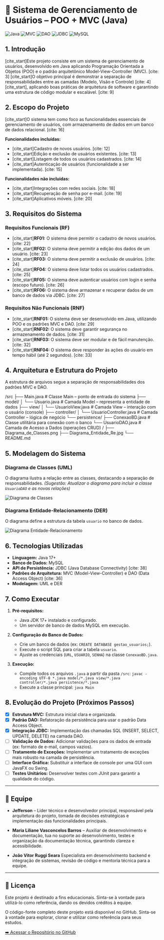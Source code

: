 # 📂 Sistema de Gerenciamento de Usuários – POO + MVC (Java)

![Java](https://img.shields.io/badge/Java-17%2B-blue?style=for-the-badge&logo=java)
![MVC](https://img.shields.io/badge/Pattern-MVC-orange?style=for-the-badge)
![DAO](https://img.shields.io/badge/Pattern-DAO-blueviolet?style=for-the-badge)
![JDBC](https://img.shields.io/badge/Database-JDBC-red?style=for-the-badge)
![MySQL](https://img.shields.io/badge/SGBD-MySQL-blue?style=for-the-badge&logo=mysql)

## 1. Introdução

[cite_start]Este projeto consiste em um sistema de gerenciamento de usuários, desenvolvido em Java aplicando Programação Orientada a Objetos (POO) e o padrão arquitetônico Model-View-Controller (MVC). [cite: 3] [cite_start]O objetivo principal é demonstrar a separação de responsabilidades entre as camadas (Modelo, Visão e Controle) [cite: 4][cite_start], aplicando boas práticas de arquitetura de software e garantindo uma estrutura de código modular e escalável. [cite: 9]

## 2. Escopo do Projeto

[cite_start]O sistema tem como foco as funcionalidades essenciais de gerenciamento de usuários, com armazenamento de dados em um banco de dados relacional. [cite: 16]

**Funcionalidades incluídas:**
* [cite_start]Cadastro de novos usuários. [cite: 12]
* [cite_start]Edição e exclusão de usuários existentes. [cite: 13]
* [cite_start]Listagem de todos os usuários cadastrados. [cite: 14]
* [cite_start]Autenticação de usuários (funcionalidade a ser implementada). [cite: 15]

**Funcionalidades não incluídas:**
* [cite_start]Integrações com redes sociais. [cite: 18]
* [cite_start]Recuperação de senha por e-mail. [cite: 19]
* [cite_start]Aplicativos móveis. [cite: 20]

## 3. Requisitos do Sistema

### Requisitos Funcionais (RF)
* [cite_start]**RF01:** O sistema deve permitir o cadastro de novos usuários. [cite: 22]
* [cite_start]**RF02:** O sistema deve permitir a edição dos dados de um usuário. [cite: 23]
* [cite_start]**RF03:** O sistema deve permitir a exclusão de usuários. [cite: 24]
* [cite_start]**RF04:** O sistema deve listar todos os usuários cadastrados. [cite: 25]
* [cite_start]**RF05:** O sistema deve autenticar usuários com login e senha (escopo futuro). [cite: 26]
* [cite_start]**RF06:** O sistema deve armazenar e recuperar dados de um banco de dados via JDBC. [cite: 27]

### Requisitos Não Funcionais (RNF)
* [cite_start]**RNF01:** O sistema deve ser desenvolvido em Java, utilizando POO e os padrões MVC e DAO. [cite: 29]
* [cite_start]**RNF02:** O sistema deve garantir segurança no armazenamento de dados. [cite: 31]
* [cite_start]**RNF03:** O sistema deve ser modular e de fácil manutenção. [cite: 32]
* [cite_start]**RNF04:** O sistema deve responder às ações do usuário em tempo hábil (até 2 segundos). [cite: 33]

## 4. Arquitetura e Estrutura do Projeto

A estrutura de arquivos segue a separação de responsabilidades dos padrões MVC e DAO.

/src
├── Main.java               # Classe Main – ponto de entrada do sistema
├── model/
│   └── Usuario.java        # Camada Model – representa a entidade de dados
├── view/
│   └── UsuarioView.java    # Camada View – interação com o usuário (console)
├── controller/
│   └── UsuarioController.java # Camada Controller – lógica de negócio
└── persistence/
├── ConexaoBD.java      # Classe utilitária para conexão com o banco
└── UsuarioDAO.java     # Camada de Acesso a Dados (operações CRUD)
/
├── Diagrama_de_Classes.png
├── Diagrama_Entidade_Re.jpg
└── README.md

## 5. Modelagem do Sistema

### Diagrama de Classes (UML)
O diagrama ilustra a relação entre as classes, destacando a separação de responsabilidades.
*(Sugestão: Atualizar o diagrama para incluir a classe `UsuarioDAO` e as novas relações)*

![Diagrama de Classes](./Diagrama_de_Classes.png)

### Diagrama Entidade-Relacionamento (DER)
O diagrama define a estrutura da tabela `usuario` no banco de dados.

![Diagrama Entidade-Relacionamento](./Diagrama_Entidade_Re.png)


## 6. Tecnologias Utilizadas
* **Linguagem:** Java 17+
* **Banco de Dados:** MySQL
* **API de Persistência:** JDBC (Java Database Connectivity) [cite: 38]
* **Padrões de Arquitetura:** MVC (Model-View-Controller) e DAO (Data Access Object) [cite: 36]
* **Modelagem:** UML e DER

## 7. Como Executar

1.  **Pré-requisitos:**
    * Java JDK 17+ instalado e configurado.
    * Um servidor de banco de dados MySQL em execução.

2.  **Configuração do Banco de Dados:**
    * Crie um banco de dados (ex: `CREATE DATABASE gestao_usuarios;`).
    * Execute o script SQL para criar a tabela `usuario`.
    * Ajuste as credenciais (`URL`, `USUARIO`, `SENHA`) na classe `ConexaoBD.java`.

3.  **Execução:**
    * Compile todos os arquivos `.java` a partir da pasta `/src`: `javac -encoding UTF-8 *.java model/*.java view/*.java controller/*.java persistence/*.java`
    * Execute a classe principal: `java Main`

## 8. Evolução do Projeto (Próximos Passos)

* [x] **Estrutura MVC:** Estrutura inicial clara e organizada.
* [x] **Padrão DAO:** Refatoração da persistência para usar o padrão Data Access Object.
* [x] **Integração JDBC:** Implementação das chamadas SQL (INSERT, SELECT, UPDATE, DELETE) na camada DAO.
* [ ] **Validação de Dados:** Adicionar validações para os dados de entrada (ex: formato de e-mail, campos vazios).
* [ ] **Tratamento de Exceções:** Implementar um tratamento de exceções mais robusto na camada de persistência.
* [ ] **Interface Gráfica:** Substituir a interface de console por uma GUI com JavaFX ou Swing.
* [ ] **Testes Unitários:** Desenvolver testes com JUnit para garantir a qualidade do código.

---

## 👥 Equipe

* **Jefferson** – Líder técnico e desenvolvedor principal, responsável pela arquitetura do projeto, tomada de decisões estratégicas e implementação das funcionalidades principais.

* **Maria Liliane Vasconcelos Barros** – Auxiliar de desenvolvimento e documentação, tua no suporte ao desenvolvimento, testes e organização da documentação técnica, garantindo clareza e acessibilidade.

* **João Vitor Ruggi Seara** Especialista em desenvolvimento backend e integração de sistemas, revisão de código e mentoria técnica para a equipe.

---

## 📜 Licença

Este projeto é destinado a fins educacionais. Sinta-se à vontade para utilizá-lo como referência, dando os devidos créditos à equipe.

O código-fonte completo deste projeto está disponível no GitHub. Sinta-se à vontade para explorar, clonar e utilizar como referência para seus estudos.

[➡️ Acessar o Repositório no GitHub](https://github.com/jeffersonjaily/A3-PROGRAMA--O-DE-SOLU--ES-COMPUTACIONAIS)